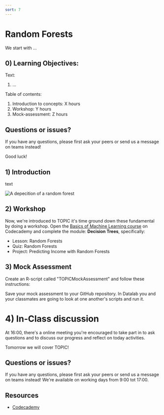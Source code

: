 ```yaml
---
sort: 7
---
```


# Random Forests

We start with ...

## 0) Learning Objectives:
Text:
1. ...

Table of contents:
1. Introduction to concepts: X hours
2. Workshop: Y hours
3. Mock-assessment: Z hours


## Questions or issues?
If you have any questions, please first ask your peers or send us a message on teams instead!


Good luck!


## 1) Introduction
text

![A depecition of a random forest](https://static.wikia.nocookie.net/lotr/images/0/01/Huorns1.JPG/revision/latest?cb=20160318123950)

## 2) Workshop
Now, we're introduced to TOPIC it's time ground down these fundamental by doing a workshop. Open the [Basics of Machine Learning course](https://www.codecademy.com/learn/machine-learning) on Codecademy and complete the module: **Decision Trees**, specifically:
- Lesson: Random Forests
- Quiz: Random Forests
- Project: Predicting Income with Random Forests


## 3) Mock Assessment

Create an R-script called "TOPICMockAssessment" and follow these instructions:



Save your mock assessment to your GitHub repository. In Datalab you and your classmates are going to look at one another's scripts and run it.


# 4)  In-Class discussion
At 16:00, there's a online meeting you're encouraged to take part in to ask questions and to discuss our progress and reflect on today activities.

Tomorrow we will cover TOPIC!

## Questions or issues?
If you have any questions, please first ask your peers or send us a message on teams instead! We're available on working days from 9:00 tot 17:00.

## Resources
- [Codecademy](https://www.codecademy.com/learn/machine-learning)
